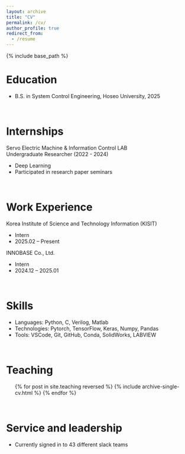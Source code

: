 ```yaml
---
layout: archive
title: "CV"
permalink: /cv/
author_profile: true
redirect_from:
  - /resume
---
```


{% include base_path %}



Education
======
<!--* Ph.D in Version Control Theory, GitHub University, 2018 (expected)
* M.S. in Jekyll, GitHub University, 2014-->
* B.S. in System Control Engineering, Hoseo University, 2025

<br>

Internships
======
Servo Electric Machine & Information Control LAB
<br> Undergraduate Researcher (2022 - 2024)
* Deep Learning
* Participated in research paper seminars

<br>

Work Experience
======
Korea Institute of Science and Technology Information (KISIT)
* Intern
* 2025.02 – Present

INNOBASE Co., Ltd.
* Intern
* 2024.12 – 2025.01

<br>

Skills
======
* Languages: Python, C, Verilog, Matlab
* Technologies: Pytorch, TensorFlow, Keras, Numpy, Pandas
* Tools: VSCode, Git, GitHub, Conda, SolidWorks, LABVIEW


<!--Publications
======
  <ul>{% for post in site.publications reversed %}
    {% include archive-single-cv.html %}
  {% endfor %}</ul>
  
Talks
======
  <ul>{% for post in site.talks reversed %}
    {% include archive-single-talk-cv.html  %}
  {% endfor %}</ul>-->

<br>

Teaching
======
  <ul>{% for post in site.teaching reversed %}
    {% include archive-single-cv.html %}
  {% endfor %}</ul>

<br>

Service and leadership
======
* Currently signed in to 43 different slack teams
